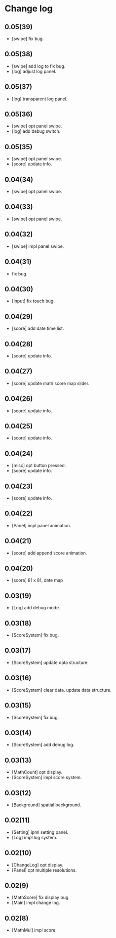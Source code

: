
# Change log

## 0.05(39)

- [swipe] fix bug.

## 0.05(38)

- [swipe] add log to fix bug.
- [log] adjust log panel.

## 0.05(37)

- [log] transparent log panel.

## 0.05(36)

- [swipe] opt panel swipe.
- [log] add debug switch.

## 0.05(35)

- [swipe] opt panel swipe.
- [score] update info.

## 0.04(34)

- [swipe] opt panel swipe.

## 0.04(33)

- [swipe] opt panel swipe.

## 0.04(32)

- [swipe] impl panel swipe.

## 0.04(31)

- fix bug.

## 0.04(30)

- [input] fix touch bug.

## 0.04(29)

- [score] add date time list.

## 0.04(28)

- [score] update info.

## 0.04(27)

- [score] update math score map slider.

## 0.04(26)

- [score] update info.

## 0.04(25)

- [score] update info.

## 0.04(24)

- [misc] opt button pressed.
- [score] update info.

## 0.04(23)

- [score] update info.

## 0.04(22)

- [Panel] impl panel animation.

## 0.04(21)

- [score] add append score animation.

## 0.04(20)

- [score] 81 x 81, date map

## 0.03(19)

- [Log] add debug mode.

## 0.03(18)

- [ScoreSystem] fix bug.

## 0.03(17)

- [ScoreSystem] update data structure.

## 0.03(16)

- [ScoreSystem] clear data. update data structure.

## 0.03(15)

- [ScoreSystem] fix bug.

## 0.03(14)

- [ScoreSystem] add debug log.

## 0.03(13)

- [MathCount] opt display.
- [ScoreSystem] impl score system.

## 0.03(12)

- [Background] spatial background.

## 0.02(11)

- [Setting] ipml setting panel.
- [Log] impl log system.

## 0.02(10)

- [ChangeLog] opt display.
- [Panel] opt multiple resolutions.

## 0.02(9)

- [MathScore] fix display bug.
- [Main] impl change log.

## 0.02(8)

- [MathMul] impl score.
